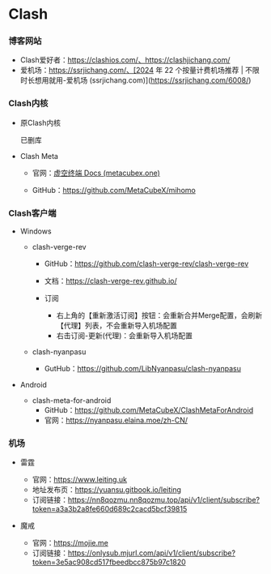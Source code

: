 # Clash

### 博客网站

- Clash爱好者：https://clashios.com/、https://clashjichang.com/
- 爱机场：https://ssrjichang.com/、[2024 年 22 个按量计费机场推荐 | 不限时长想用就用-爱机场 (ssrjichang.com)](https://ssrjichang.com/6008/)

### Clash内核

- 原Clash内核

  已删库

- Clash Meta

  - 官网：[虚空终端 Docs (metacubex.one)](https://wiki.metacubex.one/)

  - GitHub：https://github.com/MetaCubeX/mihomo

### Clash客户端

- Windows

  - clash-verge-rev

    - GitHub：https://github.com/clash-verge-rev/clash-verge-rev

    - 文档：https://clash-verge-rev.github.io/

    - 订阅
      - 右上角的【重新激活订阅】按钮：会重新合并Merge配置，会刷新【代理】列表，不会重新导入机场配置
      - 右击订阅-更新(代理)：会重新导入机场配置
  
  - clash-nyanpasu
    - GutHub：https://github.com/LibNyanpasu/clash-nyanpasu
- Android

  - clash-meta-for-android
    - GitHub：https://github.com/MetaCubeX/ClashMetaForAndroid
    - 官网：https://nyanpasu.elaina.moe/zh-CN/

### 机场

- 雷霆

  - 官网：https://www.leiting.uk
  - 地址发布页：https://yuansu.gitbook.io/leiting
  - 订阅链接：https://nn8qozmu.nn8qozmu.top/api/v1/client/subscribe?token=a3a3b2a8fe660d689c2cacd5bcf39815
- 魔戒
  - 官网：https://mojie.me
  - 订阅链接：https://onlysub.mjurl.com/api/v1/client/subscribe?token=3e5ac908cd517fbeedbcc875b97c1820